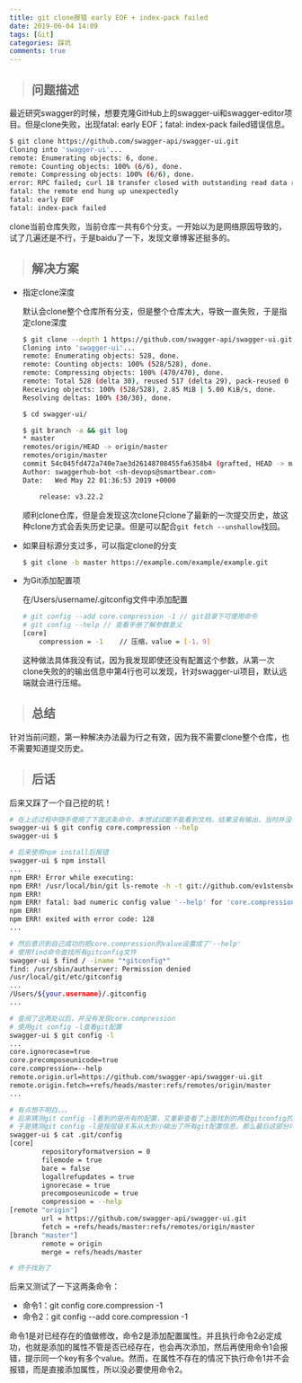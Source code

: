 ```yaml
---
title: git clone报错 early EOF + index-pack failed
date: 2019-06-04 14:09
tags: [Git]
categories: 踩坑
comments: true
---
```


> ## 问题描述

最近研究swagger的时候，想要克隆GitHub上的swagger-ui和swagger-editor项目。但是clone失败，出现fatal: early EOF；fatal: index-pack failed错误信息。
<!-- more -->
``` bash
$ git clone https://github.com/swagger-api/swagger-ui.git
Cloning into 'swagger-ui'...
remote: Enumerating objects: 6, done.
remote: Counting objects: 100% (6/6), done.
remote: Compressing objects: 100% (6/6), done.
error: RPC failed; curl 18 transfer closed with outstanding read data remaining
fatal: the remote end hung up unexpectedly
fatal: early EOF
fatal: index-pack failed
```

clone当前仓库失败，当前仓库一共有6个分支。一开始以为是网络原因导致的，试了几遍还是不行，于是baidu了一下，发现文章博客还挺多的。

> ## 解决方案

* 指定clone深度

    默认会clone整个仓库所有分支，但是整个仓库太大，导致一直失败，于是指定clone深度

    ``` bash
    $ git clone --depth 1 https://github.com/swagger-api/swagger-ui.git
    Cloning into 'swagger-ui'...
    remote: Enumerating objects: 528, done.
    remote: Counting objects: 100% (528/528), done.
    remote: Compressing objects: 100% (470/470), done.
    remote: Total 528 (delta 30), reused 517 (delta 29), pack-reused 0
    Receiving objects: 100% (528/528), 2.85 MiB | 5.00 KiB/s, done.
    Resolving deltas: 100% (30/30), done.

    $ cd swagger-ui/

    $ git branch -a && git log
    * master
    remotes/origin/HEAD -> origin/master
    remotes/origin/master
    commit 54c045fd472a740e7ae3d26148708455fa6358b4 (grafted, HEAD -> master, tag: v3.22.2, origin/master, origin/HEAD)
    Author: swaggerhub-bot <sh-devops@smartbear.com>
    Date:   Wed May 22 01:36:53 2019 +0000

        release: v3.22.2
    ```

    顺利clone仓库，但是会发现这次clone只clone了最新的一次提交历史，故这种clone方式会丢失历史记录。但是可以配合`git fetch --unshallow`找回。

* 如果目标源分支过多，可以指定clone的分支

    ``` bash
    $ git clone -b master https://example.com/example/example.git
    ```

* 为Git添加配置项

    在/Users/username/.gitconfig文件中添加配置

    ``` bash
    # git config --add core.compression -1 // git目录下可使用命令
    # git config --help // 查看手册了解参数意义
    [core]
        compression = -1    // 压缩，value = [-1，9]
    ```

    这种做法具体我没有试，因为我发现即使还没有配置这个参数，从第一次clone失败的的输出信息中第4行也可以发现，针对swagger-ui项目，默认远端就会进行压缩。

> ## 总结

针对当前问题，第一种解决办法最为行之有效，因为我不需要clone整个仓库，也不需要知道提交历史。

> ## 后话

后来又踩了一个自己挖的坑！

``` bash
# 在上述过程中随手使用了下面这条命令，本想试试能不能看到文档，结果没有输出，当时并没在意。
swagger-ui $ git config core.compression --help
swagger-ui $ 

# 后来使用npm install后报错
swagger-ui $ npm install
...
npm ERR! Error while executing:
npm ERR! /usr/local/bin/git ls-remote -h -t git://github.com/ev1stensberg/generator.git
npm ERR! 
npm ERR! fatal: bad numeric config value '--help' for 'core.compression': invalid unit
npm ERR! 
npm ERR! exited with error code: 128
...

# 然后意识到自己成功的把core.compression的value设置成了'--help'
# 使用find命令查找所有gitconfig文件
swagger-ui $ find / -iname "*gitconfig*"
find: /usr/sbin/authserver: Permission denied
/usr/local/git/etc/gitconfig
...
/Users/${your.username}/.gitconfig
...

# 查阅了这两处以后，并没有发现core.compression
# 使用git config -l查看git配置
swagger-ui $ git config -l
...
core.ignorecase=true
core.precomposeunicode=true
core.compression=--help
remote.origin.url=https://github.com/swagger-api/swagger-ui.git
remote.origin.fetch=+refs/heads/master:refs/remotes/origin/master
...

# 有点想不明白。。。
# 后来猜测git config -l看到的是所有的配置，又重新查看了上面找到的两处gitconfig的内容，发现正好是使用命令后输出内容的前2/3部分
# 于是猜测git config -l是按层级关系从大到小输出了所有git配置信息，那么最后这部分内容应该是来自于项目本身，因此在swagger-ui目录下查找，发现.git目录下有个config文件
swagger-ui $ cat .git/config
[core]
        repositoryformatversion = 0
        filemode = true
        bare = false
        logallrefupdates = true
        ignorecase = true
        precomposeunicode = true
        compression = --help
[remote "origin"]
        url = https://github.com/swagger-api/swagger-ui.git
        fetch = +refs/heads/master:refs/remotes/origin/master
[branch "master"]
        remote = origin
        merge = refs/heads/master

# 终于找到了
```

后来又测试了一下这两条命令：

* 命令1：git config core.compression -1
* 命令2：git config --add core.compression -1

命令1是对已经存在的值做修改，命令2是添加配置属性。并且执行命令2必定成功，也就是添加的属性不管是否已经存在，也会再次添加，然后再使用命令1会报错，提示同一个key有多个value。然而，在属性不存在的情况下执行命令1并不会报错，而是直接添加属性，所以没必要使用命令2。
